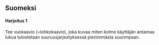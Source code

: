 ## Suomeksi
#### Harjoitus 1
Tee vuokaavio (=lohkokaavio), joka kuvaa miten kolme käyttäjän antamaa lukua tulostetaan suuruusjarjestyksessä pienimmästa suurimpaan.